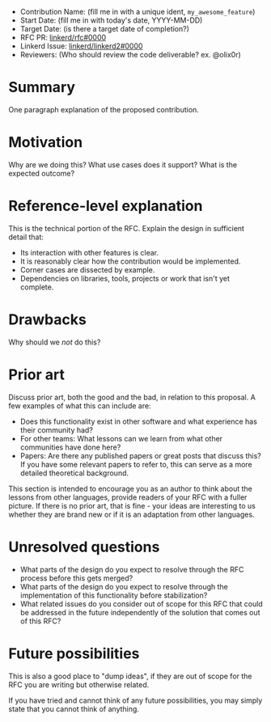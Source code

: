 - Contribution Name: (fill me in with a unique ident, `my_awesome_feature`)
- Start Date: (fill me in with today's date, YYYY-MM-DD)
- Target Date: (is there a target date of completion?)
- RFC PR: [linkerd/rfc#0000](https://github.com/linkerd/rfc/pull/0000)
- Linkerd Issue: [linkerd/linkerd2#0000](https://github.com/linkerd/linkerd2/issues/0000)
- Reviewers: (Who should review the code deliverable? ex. @olix0r)

# Summary

[summary]: #summary

One paragraph explanation of the proposed contribution.

# Motivation

[motivation]: #motivation

Why are we doing this? What use cases does it support? What is the expected outcome?

# Reference-level explanation

[reference-level-explanation]: #reference-level-explanation

This is the technical portion of the RFC. Explain the design in sufficient detail that:

- Its interaction with other features is clear.
- It is reasonably clear how the contribution would be implemented.
- Corner cases are dissected by example.
- Dependencies on libraries, tools, projects or work that isn't yet complete.

# Drawbacks

[drawbacks]: #drawbacks

Why should we _not_ do this?

# Prior art

[prior-art]: #prior-art

Discuss prior art, both the good and the bad, in relation to this proposal.
A few examples of what this can include are:

- Does this functionality exist in other software and what experience has their community had?
- For other teams: What lessons can we learn from what other communities have done here?
- Papers: Are there any published papers or great posts that discuss this? If you have some relevant papers to refer to, this can serve as a more detailed theoretical background.

This section is intended to encourage you as an author to think about the lessons from other languages, provide readers of your RFC with a fuller picture.
If there is no prior art, that is fine - your ideas are interesting to us whether they are brand new or if it is an adaptation from other languages.

# Unresolved questions

[unresolved-questions]: #unresolved-questions

- What parts of the design do you expect to resolve through the RFC process before this gets merged?
- What parts of the design do you expect to resolve through the implementation of this functionality before stabilization?
- What related issues do you consider out of scope for this RFC that could be addressed in the future independently of the solution that comes out of this RFC?

# Future possibilities

[future-possibilities]: #future-possibilities

This is also a good place to "dump ideas", if they are out of scope for the
RFC you are writing but otherwise related.

If you have tried and cannot think of any future possibilities,
you may simply state that you cannot think of anything.
